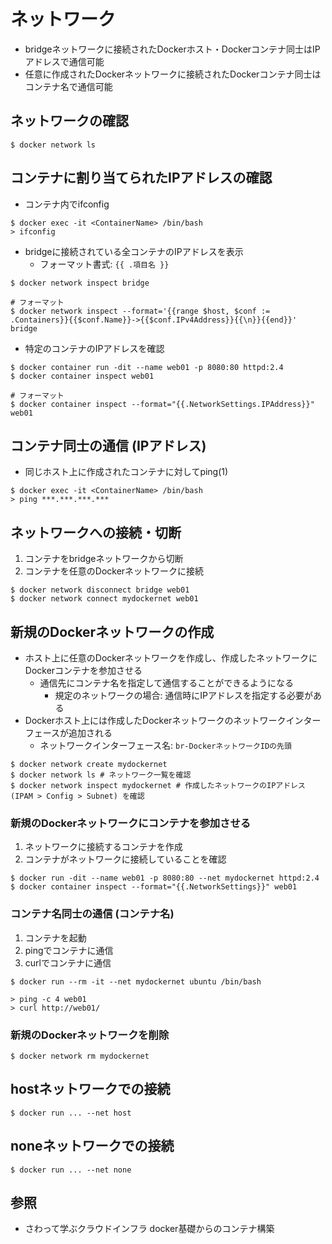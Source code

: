 # ネットワーク
- bridgeネットワークに接続されたDockerホスト・Dockerコンテナ同士はIPアドレスで通信可能
- 任意に作成されたDockerネットワークに接続されたDockerコンテナ同士はコンテナ名で通信可能

## ネットワークの確認

```
$ docker network ls
```

## コンテナに割り当てられたIPアドレスの確認
- コンテナ内でifconfig

```
$ docker exec -it <ContainerName> /bin/bash
> ifconfig
```

- bridgeに接続されている全コンテナのIPアドレスを表示
  - フォーマット書式: `{{ .項目名 }}`

```
$ docker network inspect bridge

# フォーマット
$ docker network inspect --format='{{range $host, $conf := .Containers}}{{$conf.Name}}->{{$conf.IPv4Address}}{{\n}}{{end}}' bridge
```

- 特定のコンテナのIPアドレスを確認

```
$ docker container run -dit --name web01 -p 8080:80 httpd:2.4
$ docker container inspect web01

# フォーマット
$ docker container inspect --format="{{.NetworkSettings.IPAddress}}" web01
```

## コンテナ同士の通信 (IPアドレス)
- 同じホスト上に作成されたコンテナに対してping(1)

```
$ docker exec -it <ContainerName> /bin/bash
> ping ***.***.***.***
```

## ネットワークへの接続・切断
1. コンテナをbridgeネットワークから切断
2. コンテナを任意のDockerネットワークに接続

```
$ docker network disconnect bridge web01
$ docker network connect mydockernet web01
```

## 新規のDockerネットワークの作成
- ホスト上に任意のDockerネットワークを作成し、作成したネットワークにDockerコンテナを参加させる
  - 通信先にコンテナ名を指定して通信することができるようになる
    - 規定のネットワークの場合: 通信時にIPアドレスを指定する必要がある
- Dockerホスト上には作成したDockerネットワークのネットワークインターフェースが追加される
  - ネットワークインターフェース名: `br-DockerネットワークIDの先頭`

```
$ docker network create mydockernet
$ docker network ls # ネットワーク一覧を確認
$ docker network inspect mydockernet # 作成したネットワークのIPアドレス (IPAM > Config > Subnet) を確認
```

### 新規のDockerネットワークにコンテナを参加させる
1. ネットワークに接続するコンテナを作成
2. コンテナがネットワークに接続していることを確認

```
$ docker run -dit --name web01 -p 8080:80 --net mydockernet httpd:2.4
$ docker container inspect --format="{{.NetworkSettings}}" web01
```

### コンテナ名同士の通信 (コンテナ名)
1. コンテナを起動
2. pingでコンテナに通信
3. curlでコンテナに通信

```
$ docker run --rm -it --net mydockernet ubuntu /bin/bash

> ping -c 4 web01
> curl http://web01/
```

### 新規のDockerネットワークを削除

```
$ docker network rm mydockernet
```

## hostネットワークでの接続

```
$ docker run ... --net host
```

## noneネットワークでの接続

```
$ docker run ... --net none
```

## 参照
- さわって学ぶクラウドインフラ docker基礎からのコンテナ構築
